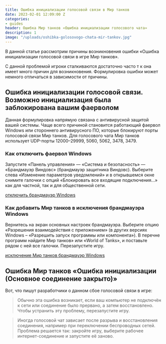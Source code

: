 ```yaml
---
title: Ошибка инициализации голосовой связи в Мир танков
date: 2023-02-01 12:09:00 Z
categories:
- guides
header: Ошибка Мир танков «Ошибка инициализации голосового чата»
description: 1
image: "/uploads/oshibka-golosovogo-chata-mir-tankov.jpg"
---
```


В данной статье рассмотрим причины возникновения ошибки «Ошибка инициализации голосовой связи в  игре Мир танков».

С данной проблемой игроки сталкиваются достаточно часто т к она имеет много причин для возникновения. Формулировка ошибки может немного отличаться в зависимости от причины.

## Ошибка инициализации голосовой связи. Возможно инициализация была заблокирована вашим фаерволом

Данная формулировка напрямую связана с антивирусной защитой вашей системы. Чаще всего причиной становится работающий фаервол Windows или стороннего антивирусного ПО, которые блокируют порты голосовой связи Мир танков. Для голосового чата Мир танков использует UDP-порты 12000–29999, 5060, 5062, 3478, 3479.

### Как отключить фаервол Windows

Запустите «Панель управления» — «Система и безопасность» — «Брандмауэр Виндовс» (брандмауэр защитника Виндовс). Выберите слева «Изменение параметров уведомлений» и в открывшемся окне снимите галочки с опций «Блокировать все входящие подключения…» как для частной, так и для общественной сети.

[отключить брандмауэр Windows](/uploads/windows-firewall.JPG)

### Как добавить Мир танков в исключения брандмауэра Windows

Вернитесь на экран основных настроек брандмауэра. Выберите опцию «Разрешения взаимодействия с приложением» (в других версиях Windows – «Разрешить запуск программы или компонента»). В перечне программ найдите Мир танков» или «World of Tanks», и поставьте рядом c ней все галочки. Перезапустите игру.

[исключение Мир танков брандмауэр Windows](/uploads/isklucheniya-firewalla.JPG)

## Ошибка Мир танков «Ошибка инициализации (Основное соединение закрыто)»

Вот, что пишут разработчики о данном сбое голосовой связи в игре:

> Обычно эта ошибка возникает, если ваш компьютер не подключён к сети или соединение было прервано, а затем восстановлено. Чтобы устранить эту проблему, перезапустите игру.

> Иногда голосовой чат зависает после разрыва и восстановления соединения, например при переключении беспроводных сетей. Проблема решается так: закройте игру, выберите рабочее интернет-соединение и запустите её заново.


